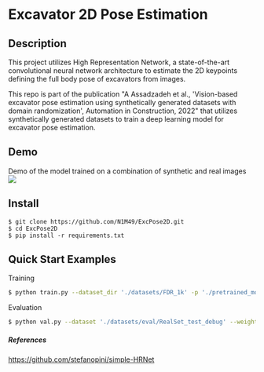 

# Excavator 2D Pose Estimation



## Description

This project utilizes High Representation Network, a state-of-the-art convolutional neural network architecture to estimate the 2D keypoints defining the full body pose of excavators  from images.  

This repo is part of the publication "A Assadzadeh et al., 'Vision-based excavator pose estimation using synthetically generated datasets with domain randomization', Automation in Construction, 2022" that utilizes synthetically generated datasets to train a deep learning model for excavator pose estimation. 



## Demo

Demo of the model trained on a combination of synthetic and real images
![](resources/demo.gif)



## Install

```
$ git clone https://github.com/N1M49/ExcPose2D.git
$ cd ExcPose2D
$ pip install -r requirements.txt
```

## Quick Start Examples

Training
```bash
$ python train.py --dataset_dir './datasets/FDR_1k' -p './pretrained_models/pose_hrnet_w48_384x288.pth' --vis_enabled False
```

Evaluation

```bash
$ python val.py --dataset './datasets/eval/RealSet_test_debug' --weights './experiments/archived/Vis0_FDR_15k_best.pth' --pck_thr 0.05
```




##### References

https://github.com/stefanopini/simple-HRNet